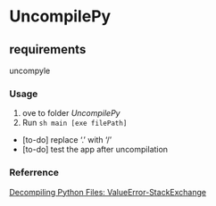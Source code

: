 # UncompilePy



## requirements
uncompyle



### Usage
1. ove to folder *UncompilePy*
2. Run `sh main [exe filePath]`


- [to-do] replace ‘.’ with ‘/’ 
- [to-do] test the app after uncompilation



### Referrence
[Decompiling Python Files: ValueError-StackExchange](
https://reverseengineering.stackexchange.com/questions/23522/decompiling-python-files-valueerror)